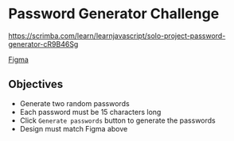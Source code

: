 # Password Generator Challenge

https://scrimba.com/learn/learnjavascript/solo-project-password-generator-cR9B46Sg

[Figma](https://www.figma.com/file/NEj9JDycMjF3XKXq7swoc9/Random-Password-Generator-(New-version)?node-id=0%3A1)

## Objectives

- Generate two random passwords
- Each password must be 15 characters long
- Click `Generate passwords` button to generate the passwords
- Design must match Figma above